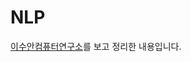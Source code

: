 # NLP

[이수안컴퓨터연구소](https://www.youtube.com/watch?v=2e9wnwuAVv0&list=PL7ZVZgsnLwEEoHQAElEPg7l7T6nt25I3N)를 보고 정리한 내용입니다.
